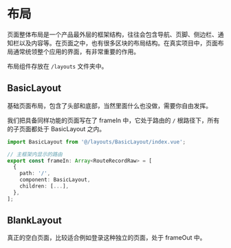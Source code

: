 # 布局

页面整体布局是一个产品最外层的框架结构，往往会包含导航、页脚、侧边栏、通知栏以及内容等。在页面之中，也有很多区块的布局结构。在真实项目中，页面布局通常统领整个应用的界面，有非常重要的作用。

布局组件存放在 `/layouts` 文件夹中。

## BasicLayout

基础页面布局，包含了头部和底部，当然里面什么也没做，需要你自由发挥。

我们把具备同样功能的页面写在了 frameIn 中，它处于路由的 `/` 根路径下，所有的子页面都处于 BasicLayout 之内。

```typescript {7}
import BasicLayout from '@/layouts/BasicLayout/index.vue';

// 主框架内显示的路由
export const frameIn: Array<RouteRecordRaw> = [
  {
    path: '/',
    component: BasicLayout,
    children: [...],
  },
];
```

## BlankLayout

真正的空白页面，比较适合例如登录这种独立的页面，处于 frameOut 中。
